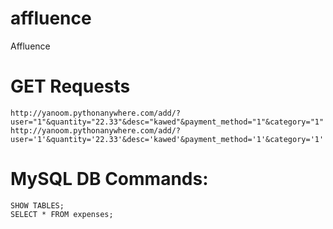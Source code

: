 # affluence
Affluence

# GET Requests
	http://yanoom.pythonanywhere.com/add/?user="1"&quantity="22.33"&desc="kawed"&payment_method="1"&category="1"
	http://yanoom.pythonanywhere.com/add/?user='1'&quantity='22.33'&desc='kawed'&payment_method='1'&category='1'

# MySQL DB Commands:
	SHOW TABLES;
	SELECT * FROM expenses;
